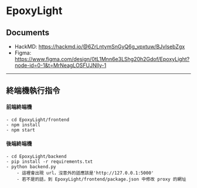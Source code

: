 # EpoxyLight

## Documents
 - HackMD: https://hackmd.io/@6ZrLntymSnGyQ6g_vpxtuw/BJvIsebZgx
 - Figma: https://www.figma.com/design/0tL1Mnn6e3LShg20h2Gdof/EpoxyLight?node-id=0-1&t=MrNeagLOSFUJNlly-1 

---

## 終端機執行指令

#### 前端終端機
```
- cd EpoxyLight/frontend
- npm install
- npm start
```

#### 後端終端機
```
- cd EpoxyLight/backend
- pip install -r requirements.txt
- python backend.py
    - 這裡會出現 url，沒意外的話應該是'http://127.0.0.1:5000'
    - 若不是的話，到 EpoxyLight/frontend/package.json 中修改 proxy 的網址
```